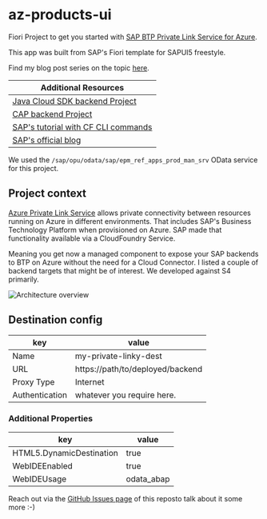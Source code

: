 # az-products-ui
Fiori Project to get you started with [SAP BTP Private Link Service for Azure](https://help.sap.com/viewer/product/PRIVATE_LINK/CLOUD/en-US).

This app was built from SAP's Fiori template for SAPUI5 freestyle.

Find my blog post series on the topic [here]().

Additional Resources |
--- |
[Java Cloud SDK backend Project](https://github.com/MartinPankraz/az-private-linky) |
[CAP backend Project](https://github.com/MartinPankraz/az-private-linky-cap) |
[SAP's tutorial with CF CLI commands](https://developers.sap.com/tutorials/private-link-microsoft-azure.html) |
[SAP's official blog](https://blogs.sap.com/2021/06/28/sap-private-link-service-beta-is-available/) |

We used the `/sap/opu/odata/sap/epm_ref_apps_prod_man_srv` OData service for this project.

## Project context
[Azure Private Link Service](https://docs.microsoft.com/en-us/azure/private-link/private-link-service-overview) allows private connectivity between resources running on Azure in different environments. That includes SAP's Business Technology Platform when provisioned on Azure. SAP made that functionality available via a CloudFoundry Service.

Meaning you get now a managed component to expose your SAP backends to BTP on Azure without the need for a Cloud Connector. I listed a couple of backend targets that might be of interest. We developed against S4 primarily.

![Architecture overview](/application/src/main/webapp/priv-lnk-overview.png)

## Destination config
key | value |
--- | --- |
Name | my-private-linky-dest |
URL | https://path/to/deployed/backend |
Proxy Type | Internet |
Authentication | whatever you require here.|

### Additional Properties
key | value |
--- | --- |
HTML5.DynamicDestination | true |
WebIDEEnabled | true |
WebIDEUsage | odata_abap |

Reach out via the [GitHub Issues page](https://github.com/MartinPankraz/az-products-ui/issues) of this reposto talk about it some more :-)
